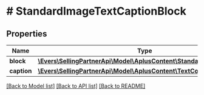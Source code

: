 # # StandardImageTextCaptionBlock

## Properties

Name | Type | Description | Notes
------------ | ------------- | ------------- | -------------
**block** | [**\Evers\SellingPartnerApi\Model\AplusContent\StandardImageTextBlock**](StandardImageTextBlock.md) |  | [optional]
**caption** | [**\Evers\SellingPartnerApi\Model\AplusContent\TextComponent**](TextComponent.md) |  | [optional]

[[Back to Model list]](../../README.md#models) [[Back to API list]](../../README.md#endpoints) [[Back to README]](../../README.md)
